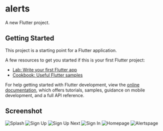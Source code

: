 # alerts

A new Flutter project.

## Getting Started

This project is a starting point for a Flutter application.

A few resources to get you started if this is your first Flutter project:

- [Lab: Write your first Flutter app](https://docs.flutter.dev/get-started/codelab)
- [Cookbook: Useful Flutter samples](https://docs.flutter.dev/cookbook)

For help getting started with Flutter development, view the
[online documentation](https://docs.flutter.dev/), which offers tutorials,
samples, guidance on mobile development, and a full API reference.

## Screenshot

![Splash](https://github.com/DavidChnn/ALERTS/assets/91829663/3e263835-7033-45f0-a7e8-b449303120a3)
![Sign Up](https://github.com/DavidChnn/ALERTS/assets/91829663/3a1daaf7-379a-4660-bae1-525e39b3e50f)
![Sign Up Next](https://github.com/DavidChnn/ALERTS/assets/91829663/6e43fbde-44f5-471f-8503-d65d6b4e5403)
![Sign In](https://github.com/DavidChnn/ALERTS/assets/91829663/91186a15-986e-49ee-9a6b-dc47b59b00d1)
![Homepage](https://github.com/DavidChnn/ALERTS/assets/91829663/2958eb98-a9b4-4bc4-867e-f526f971492a)
![Alertspage](https://github.com/DavidChnn/ALERTS/assets/91829663/25a75546-b35d-487c-b174-9fc8efddb3b5)
